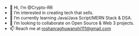 - 👋 Hi, I’m @Crypto-RR
- 👀 I’m interested in creating tech that sells.
- 🌱 I’m currently learning Java/Java Script/MERN Stack & DSA.
- 💞️ I’m looking to collaborate on Open Source & Web 3 projects.
- 📫 Reach me at roshanraghuwanshi111@gmail.com

<!---
Crypto-RR/Crypto-RR is a ✨ special ✨ repository because its `README.md` (this file) appears on your GitHub profile.
You can click the Preview link to take a look at your changes.
--->
